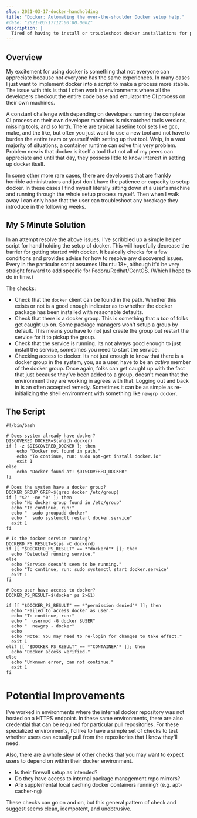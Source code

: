 ```yaml
---
slug: 2021-03-17-docker-handholding
title: "Docker: Automating the over-the-shoulder Docker setup help."
#date: "2021-03-17T12:00:00.000Z"
description: |
  Tired of having to install or troubleshoot docker installations for peers that haven't become familiar with the installation and setup procedure for Docker? I've started a simple check-and-suggest script that will hand hold developers through the setup of docker on Ubuntu systems.
---
```


## Overview

My excitement for using docker is something that not everyone can appreciate because not everyone has the same experiences. In many cases I just want to implement docker into a script to make a process more stable. The issue with this is that I often work in environments where all the developers checkout the entire code base and emulator the CI process on their own machines.

<!--truncate-->

A constant challenge with depending on developers running the complete CI process on their own developer machines is mismatched tools versions, missing tools, and so forth. There are typical baseline tool sets like gcc, make, and the like, but often you just want to use a new tool and not have to burden the entire team or yourself with setting up that tool. Welp, in a vast majority of situations, a container runtime can solve this very problem. Problem now is that docker is itself a tool that not all of my peers can appreciate and until that day, they possess little to know interest in setting up docker itself.

In some other more rare cases, there are developers that are frankly horrible administrators and just don't have the patience or capacity to setup docker. In these cases I find myself literally sitting down at a user's machine and running through the whole setup process myself. Then when I walk away I can only hope that the user can troubleshoot any breakage they introduce in the following weeks.

## My 5 Minute Solution

In an attempt resolve the above issues, I've scribbled up a simple helper script for hand holding the setup of docker. This will hopefully decrease the barrier for getting started with docker. It basically checks for a few conditions and provides advise for how to resolve any discovered issues. Every in the particular script assumes Ubuntu 18+, although it'd be very straight forward to add specific for Fedora/Redhat/CentOS. (Which I hope to do in time.)

The checks:

- Check that the `docker` client can be found in the path. Whether this exists or not is a good enough indicator as to whether the docker package has been installed with reasonable defaults.
- Check that there is a docker group. This is something that *a ton* of folks get caught up on. Some package managers won't setup a group by default. This means you have to not just create the group but restart the service for it to pickup the group.
- Check that the service is running. Its not always good enough to just install the service, sometimes you need to start the service. 
- Checking access to docker. Its not just enough to know that there is a docker group in the system, you, as a user, have to be an *active* member of the docker group. Once again, folks can get caught up with the fact that just because they've been added to a group, doesn't mean that the environment they are working in agrees with that. Logging out and back in is an often accepted remedy. Sometimes it can be as simple as re-initializing the shell environment with something like `newgrp docker`.

## The Script

```
#!/bin/bash

# Does system already have docker?
DISCOVERED_DOCKER=$(which docker)
if [ -z $DISCOVERED_DOCKER ]; then
    echo "Docker not found in path."
    echo "To continue, run: sudo apt-get install docker.io"
    exit 1
else
    echo "Docker found at: $DISCOVERED_DOCKER"
fi

# Does the system have a docker group?
DOCKER_GROUP_GREP=$(grep docker /etc/group)
if [ "$?" -ne "0" ]; then
  echo "No docker group found in /etc/group"
  echo "To continue, run:"
  echo "  sudo groupadd docker"
  echo "  sudo systemctl restart docker.service"
  exit 1
fi

# Is the docker service running?
DOCKERD_PS_RESULT=$(ps -C dockerd)
if [[ "$DOCKERD_PS_RESULT" == *"dockerd"* ]]; then
  echo "Detected running service."
else
  echo "Service doesn't seem to be running."
  echo "To continue, run: sudo systemctl start docker.service"
  exit 1
fi

# Does user have access to docker?
DOCKER_PS_RESULT=$(docker ps 2>&1)

if [[ "$DOCKER_PS_RESULT" == *"permission denied"* ]]; then
  echo "Failed to access docker as user."
  echo "To continue, run:"
  echo "  usermod -G docker $USER"
  echo "  newgrp - docker"
  echo 
  echo "Note: You may need to re-login for changes to take effect."
  exit 1
elif [[ "$DOCKER_PS_RESULT" == *"CONTAINER"* ]]; then
  echo "Docker access verified."
else
  echo "Unknown error, can not continue."
  exit 1
fi
```

# Potential Improvements

I've worked in environments where the internal docker repository was not hosted on a HTTPS endpoint. In these same environments, there are also credential that can be required for particular pull repositories. For these specialized environments, I'd like to have a simple set of checks to test whether users can actually pull from the repositories that I know they'll need.

Also, there are a whole slew of other checks that you may want to expect users to depend on within their docker environment.

- Is their firewall setup as intended?
- Do they have access to internal package management repo mirrors?
- Are supplemental local caching docker containers running? (e.g. apt-cacher-ng)

These checks can go on and on, but this general pattern of check and suggest seems clean, idempotent, and unobtrusive.